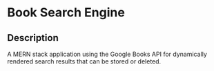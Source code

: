 # Book Search Engine

## Description
A MERN stack application using the Google Books API for dynamically rendered search results that can be stored or deleted.